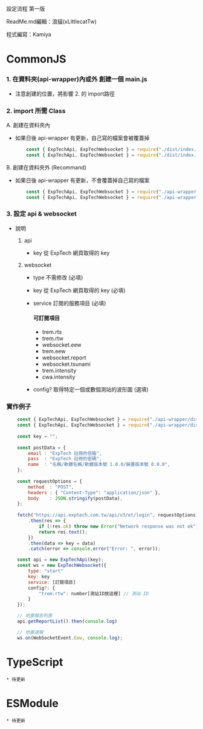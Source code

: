 #

設定流程 第一版

ReadMe.md編輯：浪貓(xLittlecatTw)

程式編寫：Kamiya

#

# CommonJS
### 1. 在資料夾(api-wrapper)內或外 創建一個 main.js
* 注意創建的位置，將影響 2. 的 import路徑

### 2. import 所需 Class

A. 創建在資料夾內 

* 如果日後 api-wrapper 有更新，自己寫的檔案會被覆蓋掉

    ```js
        const { ExpTechApi, ExpTechWebsocket } = require("./dist/index.js");
        const { ExpTechApi, ExpTechWebsocket } = require("./dist/index.min.js");
    ```

B. 創建在資料夾外 (Recommand) 

* 如果日後 api-wrapper 有更新，不會覆蓋掉自己寫的檔案

    ```js
        const { ExpTechApi, ExpTechWebsocket } = require("./api-wrapper/dist/index.js");
        const { ExpTechApi, ExpTechWebsocket } = require("./api-wrapper/dist/index.min.js");
    ```

### 3. 設定 api & websocket
        
* 說明
        
    1. api 
            
        * key 從 ExpTech 網頁取得的 key

    2. websocket
        *    type    不需修改  (必填)
        *    key     從 ExpTech 網頁取得的 key (必填)
        *    service 訂閱的服務項目 (必填)
             
                #### **可訂閱項目**
                *    trem.rts
                *    trem.rtw
                *    websocket.eew
                *    trem.eew
                *    websocket.report
                *    websocket.tsunami
                *    trem.intensity
                *    cwa.intensity
                
        *    config? 取得特定一個或數個測站的波形圖 (選填)

### 實作例子  
```js
    const { ExpTechApi, ExpTechWebsocket } = require("./api-wrapper/dist/index.js");
    const { ExpTechApi, ExpTechWebsocket } = require("./api-wrapper/dist/index.min.js");
    
    const key = "";
    
    const postData = {
        email : "ExpTech 註冊的信箱",
        pass  : "ExpTech 註冊的密碼",
        name  : "名稱/軟體名稱/軟體版本號 1.0.0/裝置版本號 0.0.0",
    };
    
    const requestOptions = {
        method  : "POST",
        headers : { "Content-Type": "application/json" },
        body    : JSON.stringify(postData),
    };
    
    fetch("https://api.exptech.com.tw/api/v3/et/login", requestOptions)
        .then(res => {
            if (!res.ok) throw new Error("Network response was not ok");
            return res.text();
        })
        .then(data => key = data)
        .catch(error => console.error("Error: ", error));

    const api = new ExpTechApi(key);
    const ws = new ExpTechWebsocket({
        type: "start"
        key: key
        service: [訂閱項目]
        config?: {
            "trem.rtw": number[測站ID放這裡] // 測站 ID
        }
    });

    // 地震報告列表
    api.getReportList().then(console.log)

    // 地震速報
    ws.on(WebSocketEvent.Eew, console.log);
```

# TypeScript
    * 待更新

# ESModule
    * 待更新